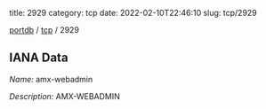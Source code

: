 title: 2929
category: tcp
date: 2022-02-10T22:46:10
slug: tcp/2929

[portdb](/) / [tcp](/category/tcp.html) / 2929


## IANA Data

_Name:_ amx-webadmin

_Description:_ AMX-WEBADMIN

